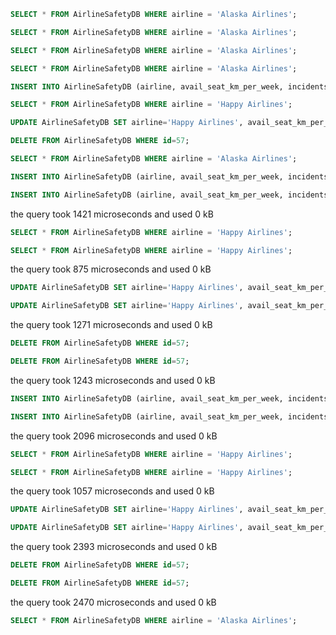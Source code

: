 ```sql
SELECT * FROM AirlineSafetyDB WHERE airline = 'Alaska Airlines';
```

```sql
SELECT * FROM AirlineSafetyDB WHERE airline = 'Alaska Airlines';
```

```sql
SELECT * FROM AirlineSafetyDB WHERE airline = 'Alaska Airlines';
```

```sql
SELECT * FROM AirlineSafetyDB WHERE airline = 'Alaska Airlines';
```

```sql
INSERT INTO AirlineSafetyDB (airline, avail_seat_km_per_week, incidents_85_99, fatal_accidents_85_99, fatalities_85_99, incidents_00_14, fatal_accidents_00_14, fatalities_00_14) VALUES ('Happy Airlines', 965346770, 1, 1, 1, 1, 1, 1);
```

```sql
SELECT * FROM AirlineSafetyDB WHERE airline = 'Happy Airlines';
```

```sql
UPDATE AirlineSafetyDB SET airline='Happy Airlines', avail_seat_km_per_week=965346770, incidents_85_99=0, fatal_accidents_85_99=0, fatalities_85_99=0, incidents_00_14=0, fatal_accidents_00_14=0, fatalities_00_14=0 WHERE id=57;
```

```sql
DELETE FROM AirlineSafetyDB WHERE id=57;
```

```sql
SELECT * FROM AirlineSafetyDB WHERE airline = 'Alaska Airlines';
```

```sql
INSERT INTO AirlineSafetyDB (airline, avail_seat_km_per_week, incidents_85_99, fatal_accidents_85_99, fatalities_85_99, incidents_00_14, fatal_accidents_00_14, fatalities_00_14) VALUES ('Happy Airlines', 965346770, 1, 1, 1, 1, 1, 1);
```

```sql
INSERT INTO AirlineSafetyDB (airline, avail_seat_km_per_week, incidents_85_99, fatal_accidents_85_99, fatalities_85_99, incidents_00_14, fatal_accidents_00_14, fatalities_00_14) VALUES ('Happy Airlines', 965346770, 1, 1, 1, 1, 1, 1);
```

the query took 1421 microseconds and used 0 kB

```sql
SELECT * FROM AirlineSafetyDB WHERE airline = 'Happy Airlines';
```

```sql
SELECT * FROM AirlineSafetyDB WHERE airline = 'Happy Airlines';
```

the query took 875 microseconds and used 0 kB

```sql
UPDATE AirlineSafetyDB SET airline='Happy Airlines', avail_seat_km_per_week=965346770, incidents_85_99=0, fatal_accidents_85_99=0, fatalities_85_99=0, incidents_00_14=0, fatal_accidents_00_14=0, fatalities_00_14=0 WHERE id=57;
```

```sql
UPDATE AirlineSafetyDB SET airline='Happy Airlines', avail_seat_km_per_week=965346770, incidents_85_99=0, fatal_accidents_85_99=0, fatalities_85_99=0, incidents_00_14=0, fatal_accidents_00_14=0, fatalities_00_14=0 WHERE id=57;
```

the query took 1271 microseconds and used 0 kB

```sql
DELETE FROM AirlineSafetyDB WHERE id=57;
```

```sql
DELETE FROM AirlineSafetyDB WHERE id=57;
```

the query took 1243 microseconds and used 0 kB

```sql
INSERT INTO AirlineSafetyDB (airline, avail_seat_km_per_week, incidents_85_99, fatal_accidents_85_99, fatalities_85_99, incidents_00_14, fatal_accidents_00_14, fatalities_00_14) VALUES ('Happy Airlines', 965346770, 1, 1, 1, 1, 1, 1);
```

```sql
INSERT INTO AirlineSafetyDB (airline, avail_seat_km_per_week, incidents_85_99, fatal_accidents_85_99, fatalities_85_99, incidents_00_14, fatal_accidents_00_14, fatalities_00_14) VALUES ('Happy Airlines', 965346770, 1, 1, 1, 1, 1, 1);
```

the query took 2096 microseconds and used 0 kB

```sql
SELECT * FROM AirlineSafetyDB WHERE airline = 'Happy Airlines';
```

```sql
SELECT * FROM AirlineSafetyDB WHERE airline = 'Happy Airlines';
```

the query took 1057 microseconds and used 0 kB

```sql
UPDATE AirlineSafetyDB SET airline='Happy Airlines', avail_seat_km_per_week=965346770, incidents_85_99=0, fatal_accidents_85_99=0, fatalities_85_99=0, incidents_00_14=0, fatal_accidents_00_14=0, fatalities_00_14=0 WHERE id=57;
```

```sql
UPDATE AirlineSafetyDB SET airline='Happy Airlines', avail_seat_km_per_week=965346770, incidents_85_99=0, fatal_accidents_85_99=0, fatalities_85_99=0, incidents_00_14=0, fatal_accidents_00_14=0, fatalities_00_14=0 WHERE id=57;
```

the query took 2393 microseconds and used 0 kB

```sql
DELETE FROM AirlineSafetyDB WHERE id=57;
```

```sql
DELETE FROM AirlineSafetyDB WHERE id=57;
```

the query took 2470 microseconds and used 0 kB

```sql
SELECT * FROM AirlineSafetyDB WHERE airline = 'Alaska Airlines';
```

